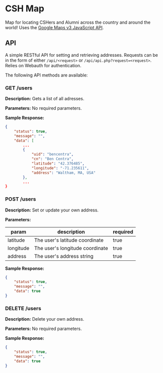 CSH Map
=======

Map for locating CSHers and Alumni across the country and around the world! Uses the [Google Maps v3 JavaScript API](https://developers.google.com/maps/documentation/javascript/).

API
---

A simple RESTful API for setting and retrieving addresses. Requests can be in the form of either `/api/<request>` or `/api/api.php?request=<request>`. Relies on Webauth for authentication.

The following API methods are available:

### GET /users

__Description:__ Gets a list of all adresses.

__Parameters:__ No required parameters.

__Sample Response:__

```json
{
    "status": true,
    "message": "",
    "data": [
        ...
        {
            "uid": "bencentra",
            "cn": "Ben Centra",
            "latitude": "42.376485",
            "longitude": "-71.235611",
            "address": "Waltham, MA, USA"
        },
        ...
}
```

### POST /users

__Description:__ Set or update your own address.

__Parameters:__ 

param|description|required
---|---|---
latitude|The user's latitude coordinate|true
longitude|The user's longitude coordinate|true
address|The user's address string|true

__Sample Response:__

```json
{
    "status": true,
    "message": "",
    "data": true
}
```

### DELETE /users

__Description:__ Delete your own address.

__Parameters:__ No required parameters.

__Sample Response:__

```json
{
    "status": true,
    "message": "",
    "data": true
}
```
